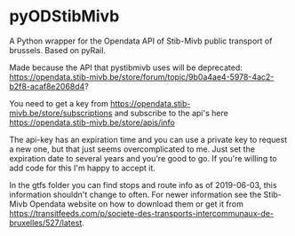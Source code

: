 # pyODStibMivb

A Python wrapper for the Opendata API of Stib-Mivb public transport of brussels. Based on pyRail.

Made because the API that pystibmivb uses will be deprecated: https://opendata.stib-mivb.be/store/forum/topic/9b0a4ae4-5978-4ac2-b2f8-acaf8e2068d4?


You need to get a key from https://opendata.stib-mivb.be/store/subscriptions and subscribe to the api's here https://opendata.stib-mivb.be/store/apis/info

The api-key has an expiration time and you can use a private key to request a new one, but that just seems overcomplicated to me. Just set the expiration date to several years and you're good to go.
If you're willing to add code for this I'm happy to accept it.


In the gtfs folder you can find stops and route info as of 2019-06-03, this information shouldn't change to often. For newer information see the Stib-Mivb Opendata website on how to download them or get it from https://transitfeeds.com/p/societe-des-transports-intercommunaux-de-bruxelles/527/latest.
